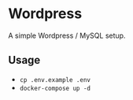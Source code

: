 # Wordpress

A simple Wordpress / MySQL setup.

## Usage
- `cp .env.example .env`
- `docker-compose up -d`